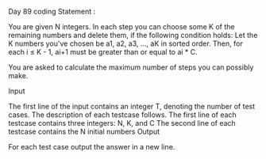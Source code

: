 Day 89 coding Statement : 

You are given N integers. In each step you can choose some K of the remaining numbers and delete them, if the following condition holds: Let the K numbers you've chosen be a1, a2, a3, ..., aK in sorted order. Then, for each i ≤ K - 1, ai+1 must be greater than or equal to ai * C.

You are asked to calculate the maximum number of steps you can possibly make.

Input

The first line of the input contains an integer T, denoting the number of test cases. The description of each testcase follows.
The first line of each testcase contains three integers: N, K, and C
The second line of each testcase contains the N initial numbers
Output

For each test case output the answer in a new line.

 